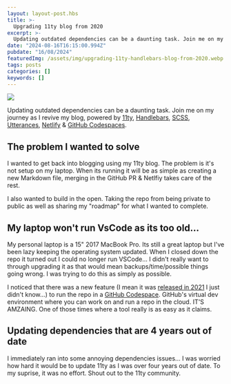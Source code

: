 ```yaml
---
layout: layout-post.hbs
title: >-
  Upgrading 11ty blog from 2020
excerpt: >-
  Updating outdated dependencies can be a daunting task. Join me on my journey as I revive my blog, powered by 11ty, Handlebars, SCSS, Utterances, Netlify & GitHub Codespaces
date: "2024-08-16T16:15:00.994Z"
pubdate: "16/08/2024"
featuredImg: /assets/img/upgrading-11ty-handlebars-blog-from-2020.webp
tags: posts
categories: []
keywords: []
---
```


![]({{featuredImg}})

Updating outdated dependencies can be a daunting task. Join me on my journey as I revive my blog, powered by [11ty](https://www.11ty.dev/), [Handlebars](https://handlebarsjs.com/), [SCSS](https://sass-lang.com/), [Utterances](https://utteranc.es/), [Netlify](https://www.netlify.com/) & [GitHub Codespaces](https://github.com/features/codespaces).

## The problem I wanted to solve

I wanted to get back into blogging using my 11ty blog. The problem is it's not setup on my laptop. When its running it will be as simple as creating a new Markdown file, merging in the GitHub PR & Netlfiy takes care of the rest.

I also wanted to build in the open. Taking the repo from being private to public as well as sharing my "roadmap" for what I wanted to complete.

## My laptop won't run VsCode as its too old...

My personal laptop is a 15" 2017 MacBook Pro. Its still a great laptop but I've been lazy keeping the operating system updated. When I closed down the repo it turned out I could no longer run VSCode... I didn't really want to through upgrading it as that would mean backups/time/possible things going wrong. I was trying to do this as simply as possible.

I noticed that there was a new feature (I mean it was [released in 2021](https://azure.microsoft.com/en-gb/updates/general-availability-github-codespaces/#:~:text=Published%20date%3A%20August%2011%2C%202021,Studio%20Code%2C%20or%20using%20SSH.) I just didn't know...) to run the repo in a [GitHub Codespace](https://github.com/features/codespaces). GitHub's virtual dev environment where you can work on and run a repo in the cloud. IT'S AMZAING. One of those times where a tool really is as easy as it claims.

## Updating dependencies that are 4 years out of date

I immediately ran into some annoying dependencies issues... I was worried how hard it would be to update 11ty as I was over four years out of date. To my suprise, it was no effort. Shout out to the 11ty community.

